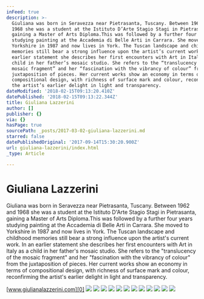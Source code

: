 ```yaml
---
inFeed: true
description: >-
  Giuliana was born in Seravezza near Pietrasanta, Tuscany. Between 1962 and
  1968 she was a student at the Istituto D’Arte Stagio Stagi in Pietrasanta,
  gaining a Master of Arts Diploma.This was followed by a further four years
  studying painting at the Accademia di Belle Arti in Carrara. She moved to
  Yorkshire in 1987 and now lives in York. The Tuscan landscape and childhood
  memories still bear a strong influence upon the artist’s current work. In an
  earlier statement she describes her first encounters with Art in Italy as a
  child in her father’s mosaic studio. She refers to the “translucency of the
  mosaic fragment” and her “fascination with the vibrancy of colour” from the
  juxtaposition of pieces. Her current works show an economy in terms of
  compositional design, with richness of surface mark and colour, reconfirming
  the artist’s earlier delight in light and transparency.
dateModified: '2018-02-15T09:13:20.410Z'
datePublished: '2018-02-15T09:13:22.344Z'
title: Giuliana Lazzerini
author: []
publisher: {}
via: {}
hasPage: true
sourcePath: _posts/2017-03-02-giuliana-lazzerini.md
starred: false
datePublishedOriginal: '2017-09-14T15:30:20.900Z'
url: giuliana-lazzerini/index.html
_type: Article

---
```

# Giuliana Lazzerini

Giuliana was born in Seravezza near Pietrasanta, Tuscany. Between 1962 and 1968 she was a student at the Istituto D'Arte Stagio Stagi in Pietrasanta, gaining a Master of Arts Diploma.This was followed by a further four years studying painting at the Accademia di Belle Arti in Carrara. She moved to Yorkshire in 1987 and now lives in York. The Tuscan landscape and childhood memories still bear a strong influence upon the artist's current work. In an earlier statement she describes her first encounters with Art in Italy as a child in her father's mosaic studio. She refers to the "translucency of the mosaic fragment" and her "fascination with the vibrancy of colour" from the juxtaposition of pieces. Her current works show an economy in terms of compositional design, with richness of surface mark and colour, reconfirming the artist's earlier delight in light and transparency.

[www.giulianalazzerini.com][0]
![](https://the-grid-user-content.s3-us-west-2.amazonaws.com/9ebc3b3a-af5a-46b6-a2de-8d9c35d8c477.jpg)
![](https://the-grid-user-content.s3-us-west-2.amazonaws.com/45134e66-0a1b-484b-97ae-d47bd69b155b.jpg)
![](https://the-grid-user-content.s3-us-west-2.amazonaws.com/543472f2-c81f-4677-a899-8393a5deee74.jpg)
![](https://the-grid-user-content.s3-us-west-2.amazonaws.com/a07cbaf4-b78e-4a6d-aba0-744f893e8684.jpg)
![](https://the-grid-user-content.s3-us-west-2.amazonaws.com/2b5e1347-820a-4384-97b5-a09d51281362.jpg)
![](https://the-grid-user-content.s3-us-west-2.amazonaws.com/5b0beb06-dd1d-4093-b841-575fc427e424.jpg)
![](https://the-grid-user-content.s3-us-west-2.amazonaws.com/2ec1f6b2-9e57-498a-9d23-9a448250a9de.jpg)
![](https://imgflo.herokuapp.com/graph/2b2431f8e7ba7b0/7c974150fce304afd5492549cb014b66/croprotate.jpg?cropheight=779&cropwidth=505&degrees=0&input=https%3A%2F%2Fthe-grid-user-content.s3-us-west-2.amazonaws.com%2F785de4ea-55d3-4b95-b92a-7ad492fdb8b8.jpg&x=24&y=0)
![](https://the-grid-user-content.s3-us-west-2.amazonaws.com/75c74999-f7a3-4267-8347-bcb04afb39f7.jpg)
![](https://the-grid-user-content.s3-us-west-2.amazonaws.com/8e899e47-878a-4432-a19b-05b63d861683.jpg)
![](https://the-grid-user-content.s3-us-west-2.amazonaws.com/6a29ed24-f967-45b1-9766-fb4adf66c850.jpg)
![](https://the-grid-user-content.s3-us-west-2.amazonaws.com/71703b4b-e14b-4fea-b8d1-42a2a10d6d74.jpg)

[0]: http://www.giulianalazzerini.com/